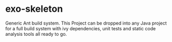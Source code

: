 exo-skeleton
============

Generic Ant build system.  This Project can be dropped into any Java project for a full build system with ivy dependencies, unit tests and static code analysis tools all ready to go.